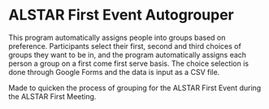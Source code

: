 # ALSTAR First Event Autogrouper

This program automatically assigns people into groups based on preference. Participants select their first, second and
third choices of groups they want to be in, and the program automatically assigns each person a group on a first come
first serve basis. The choice selection is done through Google Forms and the data is input as a CSV file.

Made to quicken the process of grouping for the ALSTAR First Event during the ALSTAR First Meeting.
